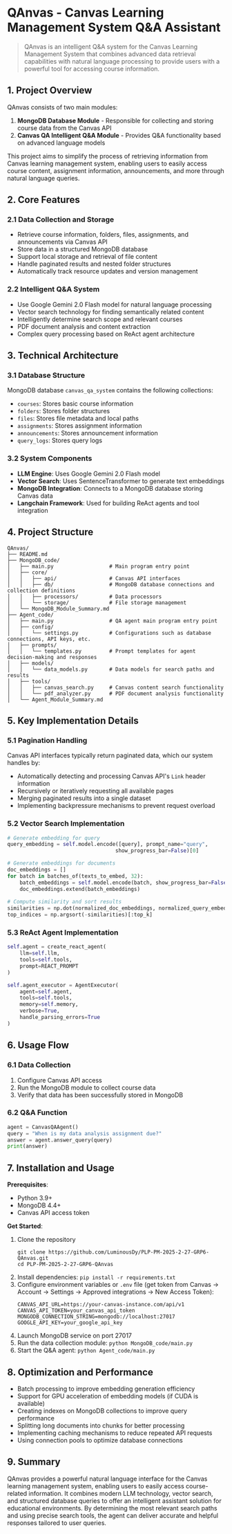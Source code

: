 # QAnvas - Canvas Learning Management System Q&A Assistant

> QAnvas is an intelligent Q&A system for the Canvas Learning Management System that combines advanced data retrieval capabilities with natural language processing to provide users with a powerful tool for accessing course information.

## 1. Project Overview

QAnvas consists of two main modules:

1. **MongoDB Database Module** - Responsible for collecting and storing course data from the Canvas API
2. **Canvas QA Intelligent Q&A Module** - Provides Q&A functionality based on advanced language models

This project aims to simplify the process of retrieving information from Canvas learning management system, enabling users to easily access course content, assignment information, announcements, and more through natural language queries.



## 2. Core Features

### 2.1 Data Collection and Storage
- Retrieve course information, folders, files, assignments, and announcements via Canvas API
- Store data in a structured MongoDB database
- Support local storage and retrieval of file content
- Handle paginated results and nested folder structures
- Automatically track resource updates and version management

### 2.2 Intelligent Q&A System
- Use Google Gemini 2.0 Flash model for natural language processing
- Vector search technology for finding semantically related content
- Intelligently determine search scope and relevant courses
- PDF document analysis and content extraction
- Complex query processing based on ReAct agent architecture



## 3. Technical Architecture

### 3.1 Database Structure
MongoDB database `canvas_qa_system` contains the following collections:
- `courses`: Stores basic course information
- `folders`: Stores folder structures
- `files`: Stores file metadata and local paths
- `assignments`: Stores assignment information
- `announcements`: Stores announcement information
- `query_logs`: Stores query logs

### 3.2 System Components
- **LLM Engine**: Uses Google Gemini 2.0 Flash model
- **Vector Search**: Uses SentenceTransformer to generate text embeddings
- **MongoDB Integration**: Connects to a MongoDB database storing Canvas data
- **Langchain Framework**: Used for building ReAct agents and tool integration



## 4. Project Structure

```
QAnvas/
├── README.md
├── MongoDB_code/
│   ├── main.py                  # Main program entry point
│   ├── core/
│   │   ├── api/                 # Canvas API interfaces
│   │   ├── db/                  # MongoDB database connections and collection definitions
│   │   ├── processors/          # Data processors
│   │   └── storage/             # File storage management
│   └── MongoDB_Module_Summary.md
├── Agent_code/
│   ├── main.py                  # QA agent main program entry point
│   ├── config/
│   │   └── settings.py          # Configurations such as database connections, API keys, etc.
│   ├── prompts/
│   │   └── templates.py         # Prompt templates for agent decision-making and responses
│   ├── models/
│   │   └── data_models.py       # Data models for search paths and results
│   ├── tools/
│   │   ├── canvas_search.py     # Canvas content search functionality
│   │   └── pdf_analyzer.py      # PDF document analysis functionality
│   └── Agent_Module_Summary.md
```



## 5. Key Implementation Details

### 5.1 Pagination Handling
Canvas API interfaces typically return paginated data, which our system handles by:
- Automatically detecting and processing Canvas API's `Link` header information
- Recursively or iteratively requesting all available pages
- Merging paginated results into a single dataset
- Implementing backpressure mechanisms to prevent request overload

### 5.2 Vector Search Implementation
```python
# Generate embedding for query
query_embedding = self.model.encode([query], prompt_name="query", 
                                   show_progress_bar=False)[0]

# Generate embeddings for documents
doc_embeddings = []
for batch in batches_of(texts_to_embed, 32):
    batch_embeddings = self.model.encode(batch, show_progress_bar=False)
    doc_embeddings.extend(batch_embeddings)
    
# Compute similarity and sort results
similarities = np.dot(normalized_doc_embeddings, normalized_query_embedding)
top_indices = np.argsort(-similarities)[:top_k]
```

### 5.3 ReAct Agent Implementation
```python
self.agent = create_react_agent(
    llm=self.llm,
    tools=self.tools,
    prompt=REACT_PROMPT
)

self.agent_executor = AgentExecutor(
    agent=self.agent,
    tools=self.tools,
    memory=self.memory,
    verbose=True,
    handle_parsing_errors=True
)
```



## 6. Usage Flow

### 6.1 Data Collection
1. Configure Canvas API access
2. Run the MongoDB module to collect course data
3. Verify that data has been successfully stored in MongoDB

### 6.2 Q&A Function
```python
agent = CanvasQAAgent()
query = "When is my data analysis assignment due?"
answer = agent.answer_query(query)
print(answer)
```



## 7. Installation and Usage

**Prerequisites**:
- Python 3.9+
- MongoDB 4.4+
- Canvas API access token

**Get Started**:

1. Clone the repository
   ```
   git clone https://github.com/LuminousDy/PLP-PM-2025-2-27-GRP6-QAnvas.git
   cd PLP-PM-2025-2-27-GRP6-QAnvas
   ```
2. Install dependencies: `pip install -r requirements.txt`
3. Configure environment variables or `.env` file (get token from Canvas -> Account -> Settings -> Approved integrations -> New Access Token):
   ```
   CANVAS_API_URL=https://your-canvas-instance.com/api/v1
   CANVAS_API_TOKEN=your_canvas_api_token
   MONGODB_CONNECTION_STRING=mongodb://localhost:27017
   GOOGLE_API_KEY=your_google_api_key
   ```
4. Launch MongoDB service on port 27017
5. Run the data collection module: `python MongoDB_code/main.py`
6. Start the Q&A agent: `python Agent_code/main.py`



## 8. Optimization and Performance
- Batch processing to improve embedding generation efficiency
- Support for GPU acceleration of embedding models (if CUDA is available)
- Creating indexes on MongoDB collections to improve query performance
- Splitting long documents into chunks for better processing
- Implementing caching mechanisms to reduce repeated API requests
- Using connection pools to optimize database connections



## 9. Summary

QAnvas provides a powerful natural language interface for the Canvas learning management system, enabling users to easily access course-related information. It combines modern LLM technology, vector search, and structured database queries to offer an intelligent assistant solution for educational environments. By determining the most relevant search paths and using precise search tools, the agent can deliver accurate and helpful responses tailored to user queries. 